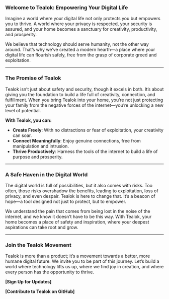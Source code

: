 ### **Welcome to Tealok: Empowering Your Digital Life**

Imagine a world where your digital life not only protects you but empowers you to thrive. A world where your privacy is respected, your security is assured, and your home becomes a sanctuary for creativity, productivity, and prosperity.

We believe that technology should serve humanity, not the other way around. That’s why we’ve created a modern hearth—a place where your digital life can flourish safely, free from the grasp of corporate greed and exploitation.

---

### **The Promise of Tealok**

Tealok isn’t just about safety and security, though it excels in both. It’s about giving you the foundation to build a life full of creativity, connection, and fulfillment. When you bring Tealok into your home, you’re not just protecting your family from the negative forces of the internet—you’re unlocking a new level of potential.

**With Tealok, you can:**

- **Create Freely**: With no distractions or fear of exploitation, your creativity can soar.
- **Connect Meaningfully**: Enjoy genuine connections, free from manipulation and intrusion.
- **Thrive Productively**: Harness the tools of the internet to build a life of purpose and prosperity.

---

### **A Safe Haven in the Digital World**

The digital world is full of possibilities, but it also comes with risks. Too often, those risks overshadow the benefits, leading to exploitation, loss of privacy, and even despair. Tealok is here to change that. It’s a beacon of hope—a tool designed not just to protect, but to empower.

We understand the pain that comes from being lost in the noise of the internet, and we know it doesn’t have to be this way. With Tealok, your home becomes a place of safety and inspiration, where your deepest aspirations can take root and grow.

---

### **Join the Tealok Movement**

Tealok is more than a product; it’s a movement towards a better, more humane digital future. We invite you to be part of this journey. Let’s build a world where technology lifts us up, where we find joy in creation, and where every person has the opportunity to thrive.

**[Sign Up for Updates]**

**[Contribute to Tealok on GitHub]**
